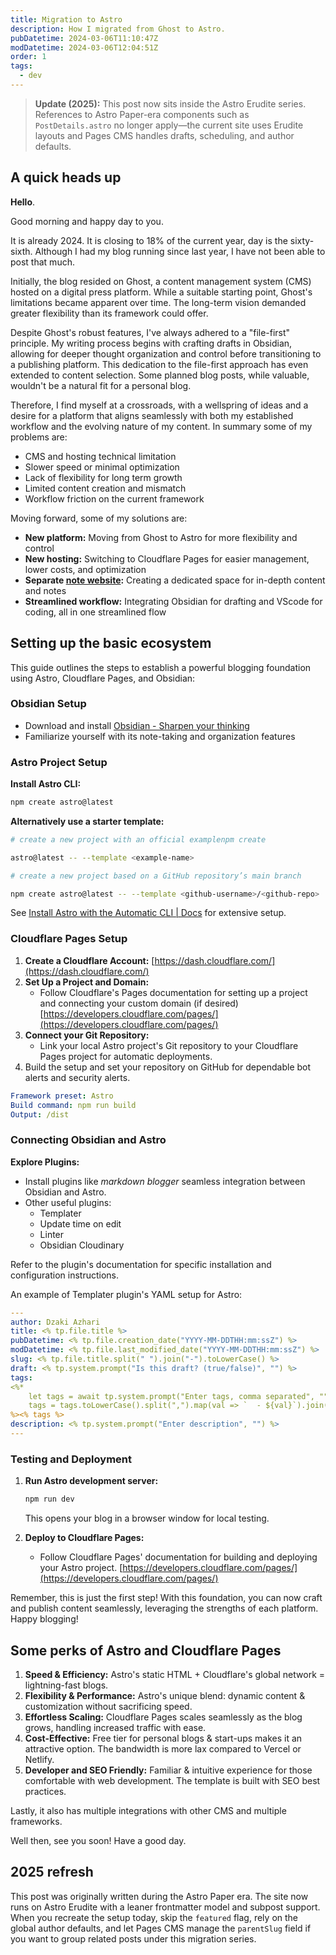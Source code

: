 ```yaml
---
title: Migration to Astro
description: How I migrated from Ghost to Astro.
pubDatetime: 2024-03-06T11:10:47Z
modDatetime: 2024-03-06T12:04:51Z
order: 1
tags:
  - dev
---
```


> **Update (2025):** This post now sits inside the Astro Erudite series. References to Astro Paper-era components such as `PostDetails.astro` no longer apply—the current site uses Erudite layouts and Pages CMS handles drafts, scheduling, and author defaults.

## A quick heads up

**Hello**.

Good morning and happy day to you.

It is already 2024. It is closing to 18% of the current year, day is the sixty-sixth. Although I had my blog running since last year, I have not been able to post that much.

Initially, the blog resided on Ghost, a content management system (CMS) hosted on a digital press platform. While a suitable starting point, Ghost's limitations became apparent over time. The long-term vision demanded greater flexibility than its framework could offer.

Despite Ghost's robust features, I've always adhered to a "file-first" principle. My writing process begins with crafting drafts in Obsidian, allowing for deeper thought organization and control before transitioning to a publishing platform. This dedication to the file-first approach has even extended to content selection. Some planned blog posts, while valuable, wouldn't be a natural fit for a personal blog.

Therefore, I find myself at a crossroads, with a wellspring of ideas and a desire for a platform that aligns seamlessly with both my established workflow and the evolving nature of my content. In summary some of my problems are:

- CMS and hosting technical limitation
- Slower speed or minimal optimization
- Lack of flexibility for long term growth
- Limited content creation and mismatch
- Workflow friction on the current framework

Moving forward, some of my solutions are:

- **New platform:** Moving from Ghost to Astro for more flexibility and control
- **New hosting:** Switching to Cloudflare Pages for easier management, lower costs, and optimization
- **Separate [note website](https://notes.dzakiazhari.com):** Creating a dedicated space for in-depth content and notes
- **Streamlined workflow:** Integrating Obsidian for drafting and VScode for coding, all in one streamlined flow

## Setting up the basic ecosystem

This guide outlines the steps to establish a powerful blogging foundation using Astro, Cloudflare Pages, and Obsidian:

### Obsidian Setup

- Download and install [Obsidian - Sharpen your thinking](https://obsidian.md)
- Familiarize yourself with its note-taking and organization features

### Astro Project Setup

**Install Astro CLI:**

```bash
npm create astro@latest
```

**Alternatively use a starter template:**

```bash
# create a new project with an official examplenpm create

astro@latest -- --template <example-name>

# create a new project based on a GitHub repository’s main branch

npm create astro@latest -- --template <github-username>/<github-repo>
```

See [Install Astro with the Automatic CLI | Docs](https://docs.astro.build/en/install/auto/) for extensive setup.

### Cloudflare Pages Setup

1. **Create a Cloudflare Account:** [https://dash.cloudflare.com/](https://dash.cloudflare.com/)
2. **Set Up a Project and Domain:**
   - Follow Cloudflare's Pages documentation for setting up a project and connecting your custom domain (if desired) [https://developers.cloudflare.com/pages/](https://developers.cloudflare.com/pages/)
3. **Connect your Git Repository:**
   - Link your local Astro project's Git repository to your Cloudflare Pages project for automatic deployments.
4. Build the setup and set your repository on GitHub for dependable bot alerts and security alerts.

```yaml title="Build Preset"
Framework preset: Astro
Build command: npm run build
Output: /dist
```

### Connecting Obsidian and Astro

**Explore Plugins:**

- Install plugins like _markdown blogger_ seamless integration between Obsidian and Astro.
- Other useful plugins:
  - Templater
  - Update time on edit
  - Linter
  - Obsidian Cloudinary

Refer to the plugin's documentation for specific installation and configuration instructions.

An example of Templater plugin's YAML setup for Astro:

```yaml title="Templater Frontmatter"
---
author: Dzaki Azhari
title: <% tp.file.title %>
pubDatetime: <% tp.file.creation_date("YYYY-MM-DDTHH:mm:ssZ") %>
modDatetime: <% tp.file.last_modified_date("YYYY-MM-DDTHH:mm:ssZ") %>
slug: <% tp.file.title.split(" ").join("-").toLowerCase() %>
draft: <% tp.system.prompt("Is this draft? (true/false)", "") %>
tags:
<%*
    let tags = await tp.system.prompt("Enter tags, comma separated", "")
    tags = tags.toLowerCase().split(",").map(val => `  - ${val}`).join("\n")
%><% tags %>
description: <% tp.system.prompt("Enter description", "") %>
---

```

### Testing and Deployment

1. **Run Astro development server:**

   ```bash
   npm run dev
   ```

   This opens your blog in a browser window for local testing.

2. **Deploy to Cloudflare Pages:**
   - Follow Cloudflare Pages' documentation for building and deploying your Astro project. [https://developers.cloudflare.com/pages/](https://developers.cloudflare.com/pages/)

Remember, this is just the first step! With this foundation, you can now craft and publish content seamlessly, leveraging the strengths of each platform. Happy blogging!

## Some perks of Astro and Cloudflare Pages

1. **Speed & Efficiency:** Astro's static HTML + Cloudflare's global network = lightning-fast blogs.
2. **Flexibility & Performance:** Astro's unique blend: dynamic content & customization without sacrificing speed.
3. **Effortless Scaling:** Cloudflare Pages scales seamlessly as the blog grows, handling increased traffic with ease.
4. **Cost-Effective:** Free tier for personal blogs & start-ups makes it an attractive option. The bandwidth is more lax compared to Vercel or Netlify.
5. **Developer and SEO Friendly:** Familiar & intuitive experience for those comfortable with web development. The template is built with SEO best practices.

Lastly, it also has multiple integrations with other CMS and multiple frameworks.

Well then, see you soon! Have a good day.

## 2025 refresh

This post was originally written during the Astro Paper era. The site now runs on Astro Erudite with a leaner frontmatter model and subpost support. When you recreate the setup today, skip the `featured` flag, rely on the global author defaults, and let Pages CMS manage the `parentSlug` field if you want to group related posts under this migration series.

